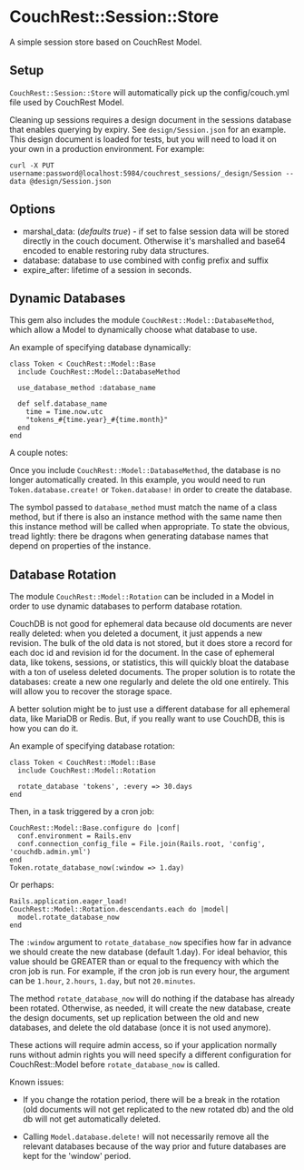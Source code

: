 # CouchRest::Session::Store #

A simple session store based on CouchRest Model.

## Setup ##

`CouchRest::Session::Store` will automatically pick up the config/couch.yml
file used by CouchRest Model.

Cleaning up sessions requires a design document in the sessions database that
enables querying by expiry. See `design/Session.json` for an example. This
design document is loaded for tests, but you will need to load it on your own
in a production environment. For example:

    curl -X PUT username:password@localhost:5984/couchrest_sessions/_design/Session --data @design/Session.json

## Options ##

* marshal_data: (_defaults true_) - if set to false session data will be stored
  directly in the couch document. Otherwise it's marshalled and base64 encoded
  to enable restoring ruby data structures.
* database: database to use combined with config prefix and suffix
* expire_after: lifetime of a session in seconds.

## Dynamic Databases ##

This gem also includes the module `CouchRest::Model::DatabaseMethod`, which
allow a Model to dynamically choose what database to use.

An example of specifying database dynamically:

    class Token < CouchRest::Model::Base
      include CouchRest::Model::DatabaseMethod

      use_database_method :database_name

      def self.database_name
        time = Time.now.utc
        "tokens_#{time.year}_#{time.month}"
      end
    end

A couple notes:

Once you include `CouchRest::Model::DatabaseMethod`, the database is no longer
automatically created. In this example, you would need to run
`Token.database.create!` or `Token.database!` in order to create the database.

The symbol passed to `database_method` must match the name of a class method,
but if there is also an instance method with the same name then this instance
method will be called when appropriate. To state the obvious, tread lightly:
there be dragons when generating database names that depend on properties of
the instance.

## Database Rotation ##

The module `CouchRest::Model::Rotation` can be included in a Model in
order to use dynamic databases to perform database rotation.

CouchDB is not good for ephemeral data because old documents are never really
deleted: when you deleted a document, it just appends a new revision. The bulk
of the old data is not stored, but it does store a record for each doc id and
revision id for the document. In the case of ephemeral data, like tokens,
sessions, or statistics, this will quickly bloat the database with a ton of
useless deleted documents. The proper solution is to rotate the databases:
create a new one regularly and delete the old one entirely. This will allow
you to recover the storage space.

A better solution might be to just use a different database for all
ephemeral data, like MariaDB or Redis. But, if you really want to use CouchDB, this
is how you can do it.

An example of specifying database rotation:

    class Token < CouchRest::Model::Base
      include CouchRest::Model::Rotation

      rotate_database 'tokens', :every => 30.days
    end

Then, in a task triggered by a cron job:

    CouchRest::Model::Base.configure do |conf|
      conf.environment = Rails.env
      conf.connection_config_file = File.join(Rails.root, 'config', 'couchdb.admin.yml')
    end
    Token.rotate_database_now(:window => 1.day)

Or perhaps:

    Rails.application.eager_load!
    CouchRest::Model::Rotation.descendants.each do |model|
      model.rotate_database_now
    end

The `:window` argument to `rotate_database_now` specifies how far in advance we
should create the new database (default 1.day). For ideal behavior, this value
should be GREATER than or equal to the frequency with which the cron job is
run. For example, if the cron job is run every hour, the argument can be
`1.hour`, `2.hours`, `1.day`, but not `20.minutes`.

The method `rotate_database_now` will do nothing if the database has already
been rotated. Otherwise, as needed, it will create the new database, create
the design documents, set up replication between the old and new databases,
and delete the old database (once it is not used anymore).

These actions will require admin access, so if your application normally runs
without admin rights you will need specify a different configuration for
CouchRest::Model before `rotate_database_now` is called.

Known issues:

* If you change the rotation period, there will be a break in the rotation
  (old documents will not get replicated to the new rotated db) and the old db
  will not get automatically deleted.

* Calling `Model.database.delete!` will not necessarily remove all the
  relevant databases because of the way prior and future databases are kept
  for the 'window' period.
